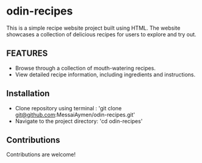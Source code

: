 # odin-recipes
This is a simple recipe website project built using HTML. The website showcases a collection of delicious recipes for users to explore and try out.
## FEATURES
- Browse through a collection of mouth-watering recipes.
- View detailed recipe information, including ingredients and instructions.
## Installation
- Clone repository using terminal : 'git clone git@github.com:MessaiAymen/odin-recipes.git'
- Navigate to the project directory: 'cd odin-recipes'
## Contributions 
Contributions are welcome!
